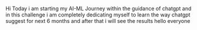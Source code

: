 Hi Today i am starting my AI-ML Journey within the guidance of chatgpt and in this challenge i am completely dedicating myself to learn the way chatgpt suggest for next 6 months and after that i will see the results 
hello everyone